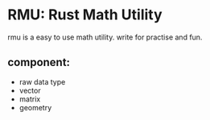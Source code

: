 # RMU: Rust Math Utility

rmu is a easy to use math utility. write for practise and fun.

## component:

- raw data type
- vector 
- matrix
- geometry


